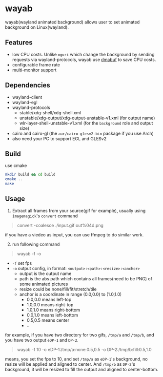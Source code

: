 # wayab

wayab(wayland animated background) allows user to set animated background on Linux(wayland).


## Features

- low CPU costs. Unlike `oguri` which change the background by sending requests via wayland-protocols, wayab use [dmabuf](https://wayland-book.com/surfaces/dmabuf.html) to save CPU costs.
- configurable frame rate
- multi-monitor support

## Dependencies

- wayland-client
- wayland-egl
- wayland-protocols
  - stable/xdg-shell/xdg-shell.xml
  - unstable/xdg-output/xdg-output-unstable-v1.xml (for output name)
  - wlr-layer-shell-unstable-v1.xml (for the `background` role and output size)
- cairo and cairo-gl (the `aur/cairo-glesv2-bin` package if you use Arch)
- also need your PC to support EGL and GLESv2

## Build

use cmake

```bash
mkdir build && cd build
cmake ..
make
```

## Usage

1. Extract all frames from your source(gif for example), usually using `imagemagick`'s `convert` command

> convert -coalesce ./input.gif out%04d.png

if you have a viedeo as input, you can use ffmpeg to do similar work.

2. run following command

> wayab -f <fps> -o <config>

- `-f` set fps
- `-o` output config, in format: `<output>:<path>:<resize>:<anchor>`
  - output is the output name
  - path is the abs path which contains all frames(need to be PNG) of some animated pictures
  - resize could be none/fill/fit/stretch/tile
  - anchor is a coordinate in range (0.0,0.0) to (1.0,1.0)
    - 0.0,0.0 means left-top
    - 1.0,0.0 means right-top
    - 1.0,1.0 means right-bottom
    - 0.0,1.0 means left-bottom
    - 0.5,0.5 means center
    - ..

for example, if you have two directory for two gifs, `/tmp/a` and `/tmp/b`, and you have two output `eDP-1` and `DP-2`.

> wayab -f 10 -o eDP-1:/tmp/a:none:0.5,0.5 -o DP-2:/tmp/b:fill:0.5,1.0

means, you set the fps to 10, and set `/tmp/a` as `eDP-1`'s background, no resize will be applied and aligned to center. And `/tmp/b` as `DP-2`'s background, it will be resized to fill the output and aligned to center-bottom.



